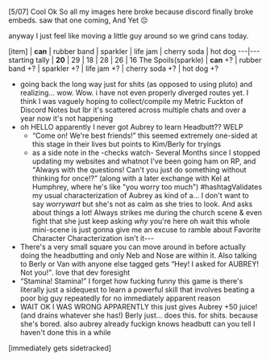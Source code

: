 [5/07] Cool Ok So all my images here broke because discord finally broke embeds. saw that one coming, And Yet :pensive:

anyway I just feel like moving a little guy around so we grind cans today.

[item] | <b>can</b> | rubber band | sparkler | life jam | cherry soda | hot dog
---|---
starting tally | <b>20</b> | 29 | 18 | 28 | 26 | 16
The Spoils(sparkle) | <b>can</b> +? | rubber band +? | sparkler +? | life jam +? | cherry soda +? | hot dog +?

- going back the long way just for shits (as opposed to using pluto) and realizing... wow. Wow. i have not even properly diverged routes yet. I think I was vaguely hoping to collect/compile my Metric Fuckton of Discord Notes but lbr it's scattered across multiple chats and over a year now it's not happening
- oh HELLO apparently I never got Aubrey to learn Headbutt?? WELP
	- <q>Come on! We're best friends!</q> this seemed extremely one-sided at this stage in their lives but points to Kim/Berly for tryings
	- as a side note in the -checks watch- Several Months since I stopped updating my websites and whatnot I've been going ham on RP, and <q>Always with the questions! Can't you just do something without thinking for once!?</q> (along with a later exchange with Kel at Humphrey, where he's like "you worry too much") #hashtagValidates my usual characterization of Aubrey as kind of a... I don't want to say *worrywart* but she's not as calm as she tries to look. And asks about things a lot! Always strikes me during the church scene & even fight that she just keep asking *why* you're here oh wait this whole mini-scene is just gonna give me an excuse to ramble about Favorite Character Characterization isn't it---
- There's a very small square you can move around in before actually doing the headbutting and only Neb and Nose are within it. Also talking to Berly or Van with anyone else tagged gets <q>Hey! I asked for AUBREY! Not you!</q>. love that dev foresight
- <q>Stamina! Stamina!</q> I forget how fucking funny this game is there's literally just a sidequest to learn a powerful skill that involves beating a poor big guy repeatedly for no immediately apparent reason
- WAIT OK I WAS WRONG APPARENTLY this just gives Aubrey +50 juice! (and drains whatever she has!) Berly just... does this. for shits. because she's bored. also aubrey already fuckign knows headbutt can you tell I haven't done this in a while

[immediately gets sidetracked]

